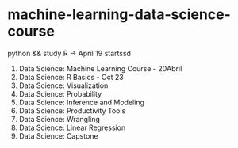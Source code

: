 # machine-learning-data-science-course
python &amp;&amp; study R -> April 19 startssd


1. Data Science: Machine Learning Course - 20Abril
2. Data Science: R Basics - Oct 23
3. Data Science: Visualization
4. Data Science: Probability
5. Data Science: Inference and Modeling
6. Data Science: Productivity Tools
7. Data Science: Wrangling
8. Data Science: Linear Regression
9. Data Science: Capstone
